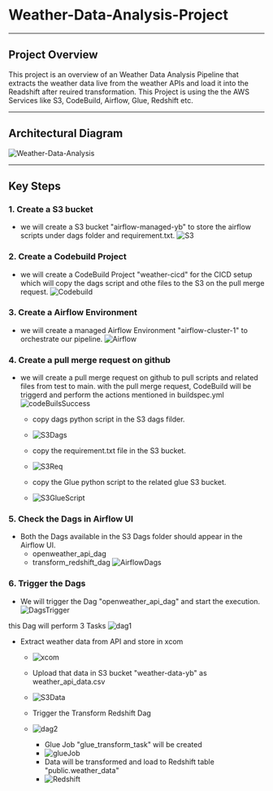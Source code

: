 # Weather-Data-Analysis-Project
***
## Project Overview
This project is an overview of an Weather Data Analysis Pipeline that extracts the weather data live from the weather APIs and load it into the Readshift after reuired transformation.
This Project is using the the AWS Services like S3, CodeBuild, Airflow, Glue, Redshift etc. 

***

## Architectural Diagram
![Weather-Data-Analysis](https://github.com/yash872/Weather-Data-Analysis-Project/blob/main/Images/Weather-Data-Analysis.jpg)


***

## Key Steps
### 1. Create a S3 bucket
- we will create a S3 bucket "airflow-managed-yb" to store the airflow scripts under dags folder and requirement.txt.
![S3](https://github.com/yash872/Weather-Data-Analysis-Project/blob/main/Images/S3_before.JPG)


### 2. Create a Codebuild Project
- we will create a CodeBuild Project "weather-cicd" for the CICD setup which will copy the dags script and othe files to the S3 on the pull merge request.
![Codebuild](https://github.com/yash872/Weather-Data-Analysis-Project/blob/main/Images/CodeBuild.JPG)

### 3. Create a Airflow Environment
- we will create a managed Airflow Environment "airflow-cluster-1" to orchestrate our pipeline.
![Airflow](https://github.com/yash872/Weather-Data-Analysis-Project/blob/main/Images/Airflow.JPG)


### 4. Create a pull merge request on github
- we will create a pull merge request on github to pull scripts and related files from test to main.
with the pull merge request, CodeBuild will be triggerd and perform the actions mentioned in buildspec.yml
![codeBuilsSuccess](https://github.com/yash872/Weather-Data-Analysis-Project/blob/main/Images/codeBuilsSuccess.JPG)

    - copy dags python script in the S3 dags filder.
    - ![S3Dags](https://github.com/yash872/Weather-Data-Analysis-Project/blob/main/Images/S3Dags.JPG)

    - copy the requirement.txt file in the S3 bucket.
    - ![S3Req](https://github.com/yash872/Weather-Data-Analysis-Project/blob/main/Images/S3Req.JPG)

    - copy the Glue python script to the related glue S3 bucket.
    - ![S3GlueScript](https://github.com/yash872/Weather-Data-Analysis-Project/blob/main/Images/S3GlueScript.JPG)


### 5. Check the Dags in Airflow UI
- Both the Dags available in the S3 Dags folder should appear in the Airflow UI.
    - openweather_api_dag
    - transform_redshift_dag
![AirflowDags](https://github.com/yash872/Weather-Data-Analysis-Project/blob/main/Images/AirflowDags.JPG)

### 6. Trigger the Dags
- We will trigger the Dag "openweather_api_dag" and start the execution.
![DagsTrigger](https://github.com/yash872/Weather-Data-Analysis-Project/blob/main/Images/DagsTrigger.JPG)

this Dag will perform 3 Tasks
![dag1](https://github.com/yash872/Weather-Data-Analysis-Project/blob/main/Images/dag1.JPG)

- Extract weather data from API and store in xcom
    - ![xcom](https://github.com/yash872/Weather-Data-Analysis-Project/blob/main/Images/xcom.JPG)
    
    - Upload that data in S3 bucket "weather-data-yb" as weather_api_data.csv
    - ![S3Data](https://github.com/yash872/Weather-Data-Analysis-Project/blob/main/Images/S3Data.JPG)

    - Trigger the Transform Redshift Dag
    - ![dag2](https://github.com/yash872/Weather-Data-Analysis-Project/blob/main/Images/dag2.JPG)
        - Glue Job "glue_transform_task" will be created
        - ![glueJob](https://github.com/yash872/Weather-Data-Analysis-Project/blob/main/Images/glueJob.JPG)
        - Data will be transformed and load to Redshift table "public.weather_data"
        - ![Redshift](https://github.com/yash872/Weather-Data-Analysis-Project/blob/main/Images/Redshift.JPG)

